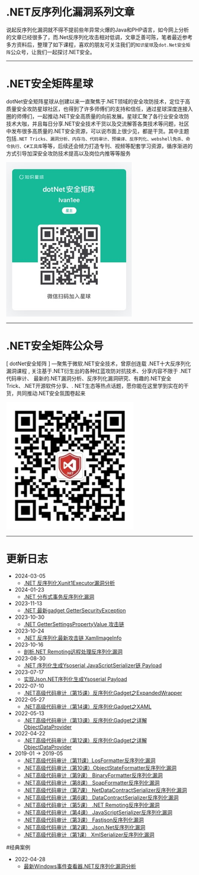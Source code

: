 # .NET反序列化漏洞系列文章

说起反序列化漏洞就不得不提前些年异常火爆的Java和PHP语言，如今网上分析的文章已经很多了，而.Net反序列化攻击相对低调，文章乏善可陈，笔者最近参考多方资料后，整理了如下课程，喜欢的朋友可关注我们的```知识星球```及```dot.Net安全矩阵```公众号，让我们一起探讨.NET安全。

---
# .NET安全矩阵星球

dotNet安全矩阵星球从创建以来一直聚焦于.NET领域的安全攻防技术，定位于高质量安全攻防星球社区，也得到了许多师傅们的支持和信任，通过星球深度连接入圈的师傅们，一起推动.NET安全高质量的向前发展。星球汇聚了各行业安全攻防技术大咖，并且每日分享.NET安全技术干货以及交流解答各类技术等问题，社区中发布很多高质量的.NET安全资源，可以说市面上很少见，都是干货。其中主题包括```.NET Tricks、漏洞分析、内存马、代码审计、预编译、反序列化、webshell免杀、命令执行、C#工具库```等等，后续还会倾力打造专刊、视频等配套学习资源，循序渐进的方式引导加深安全攻防技术提高以及岗位内推等等服务

![](zsxq2.jpg)

---
# .NET安全矩阵公众号

[ dotNet安全矩阵 ] —聚焦于微软.NET安全技术，曾原创连载 .NET十大反序列化漏洞课程 , 关注基于.NET衍生出的各种红蓝攻防对抗技术、分享内容不限于 .NET代码审计、 最新的.NET漏洞分析、反序列化漏洞研究、有趣的.NET安全Trick、.NET开源软件分享、. NET生态等热点话题，愿你能在这里学到实在的干货，共同推动.NET安全氛围卷起来

![](gzh.jpg)

---
# 更新日志

- 2024-03-05 
  - [.NET 反序列化Xunit1Executor漏洞分析](https://mp.weixin.qq.com/s/xMJSM7x0o6OwlI7ocIC9HQ)
- 2024-01-23 
  - [.NET 分布式事务反序列化漏洞](https://mp.weixin.qq.com/s/lx_kB88cPdYY_rfJZY8kwA)
- 2023-11-13 
  - [.NET 最新gadget GetterSecurityException](https://mp.weixin.qq.com/s/ivfydAeyX20dW3NNu74cpw)
- 2023-10-30 
  - [.NET GetterSettingsPropertyValue 攻击链](https://mp.weixin.qq.com/s/8Eb1H_PfLjkkunpXyz6Qqw)
- 2023-10-24 
  - [.NET 反序列化最新攻击链 XamlImageInfo](https://mp.weixin.qq.com/s/E6RRQr7SjAWJSGTnSK_RXw)
- 2023-10-16 
  - [剖析.NET Remoting远程处理反序列化漏洞](https://mp.weixin.qq.com/s/273MsjjbrGr4Ve3J3uI-Tw)
- 2023-08-30 
  - [.NET 序列化生成Ysoserial JavaScriptSerializer链 Payload](https://mp.weixin.qq.com/s/N-8uhhgbvv66kJFBMjRghQ)
- 2023-07-17 
  - [实现Json.NET序列化生成Ysoserial Payload](https://mp.weixin.qq.com/s/wldhQ6vhYSg-RBjy7v0aMQ)
- 2022-07-10 
  - [.NET高级代码审计（第15课）反序列化Gadget之ExpandedWrapper](https://mp.weixin.qq.com/s/9PzATv9AS6UbQK4RUhvzQw)
- 2022-05-27
  - [.NET高级代码审计（第14课）反序列化Gadget之XAML](https://mp.weixin.qq.com/s/8fQNU7i6nqB1kHuL_hhUDw)
- 2022-05-13
  - [.NET高级代码审计（第13课）反序列化Gadget之详解ObjectDataProvider](https://mp.weixin.qq.com/s/IcFnCSN8aCkcWg7HKrLO8g)
- 2022-04-22
  - [.NET高级代码审计（第12课）反序列化Gadget之详解ObjectDataProvider](https://mp.weixin.qq.com/s/sHKR0zlW2CsphGAmv3_KVA)
- 2019-01 -> 2019-05
  - [.NET高级代码审计（第11课）LosFormatter反序列化漏洞](https://mp.weixin.qq.com/s?__biz=MzUyOTc3NTQ5MA==&mid=2247484611&idx=1&sn=9a42e5549d4ffca2bba69d440552742d&chksm=fa5aaa2ecd2d2338863416bc51e8d3f9022e20070fd4853f30995d440b13dc3920b485f5487c#rd)
  - [.NET高级代码审计（第10课）ObjectStateFormatter反序列化漏洞](https://mp.weixin.qq.com/s?__biz=MzUyOTc3NTQ5MA==&mid=2247484610&idx=1&sn=b74ddabee3bbdcb398b99e75dcbf4766&chksm=fa5aaa2fcd2d23394c0165103ea7e3c69e4031bfcb7258b9029941b208e80e73a77926290bc2#rd)
  - [.NET高级代码审计（第9课） BinaryFormatter反序列化漏洞](https://mp.weixin.qq.com/s?__biz=MzUyOTc3NTQ5MA==&mid=2247484609&idx=1&sn=6fbee63bf44616fa7ad8bfca15bd55f6&chksm=fa5aaa2ccd2d233a19349afde3144073d13573b4481e80aa79bbcaf4a220063d0cc9d6060525#rd)
  - [.NET高级代码审计（第8课） SoapFormatter反序列化漏洞](https://mp.weixin.qq.com/s?__biz=MzUyOTc3NTQ5MA==&mid=2247484608&idx=1&sn=8c11cdfa296856575ae758db76db78bc&chksm=fa5aaa2dcd2d233b702afe07a4dfeceec3059757ad0737ac506a648561e1b68ed9ac2d385f61#rd)
  - [.NET高级代码审计（第7课） NetDataContractSerializer反序列化漏洞](https://mp.weixin.qq.com/s?__biz=MzUyOTc3NTQ5MA==&mid=2247484525&idx=1&sn=e6570b210cac88b4cdda2edd5a9805a0&chksm=fa5aaa80cd2d2396f68d3c83365f318c5614a596edce45c0fa611c84c4e5190abe5b59439fa6#rd)
  - [.NET高级代码审计（第6课） DataContractSerializer反序列化漏洞](https://mp.weixin.qq.com/s?__biz=MzUyOTc3NTQ5MA==&mid=2247484502&idx=1&sn=eb4e846cb7735d8d15c6e590bfe91272&chksm=fa5aaabbcd2d23adb6d3fe4d2b52c8ee8c14a31c6d3f2a912a862e058ea137b3500939bda742#rd)
  - [.NET高级代码审计（第5课） .NET Remoting反序列化漏洞](https://mp.weixin.qq.com/s?__biz=MzUyOTc3NTQ5MA==&mid=2247484477&idx=1&sn=5dfff6ae438b1921dd246aee64aeb70f&chksm=fa5aaad0cd2d23c63cbdb9573d0dd8cc644c31d3f9944ef106abf507c1372a604ebba7fc34ac#rd)
  - [.NET高级代码审计（第4课） JavaScriptSerializer反序列化漏洞](https://mp.weixin.qq.com/s?__biz=MzUyOTc3NTQ5MA==&mid=2247484438&idx=1&sn=8f4ccb0e38cb6caa0af5ce11c25c4b8d&chksm=fa5aaafbcd2d23ed1140b9b6876e43bb52bf70fe62718ee7f613a74d155b439277a879e5bb31#rd)
  - [.NET高级代码审计（第3课） Fastjson反序列化漏洞](https://mp.weixin.qq.com/s?__biz=MzUyOTc3NTQ5MA==&mid=2247484373&idx=1&sn=10c80ece04ab280dee39be5e31a534e9&chksm=fa5aad38cd2d242e031b71c5d51e940a9a6d45c888054d43575f5f1437a4ffeeede473d997e5#rd)
  - [.NET高级代码审计（第2课） Json.Net反序列化漏洞](https://mp.weixin.qq.com/s?__biz=MzUyOTc3NTQ5MA==&mid=2247484349&idx=1&sn=8b2786bee0cf290b0bc23e140cd093d0&chksm=fa5aad50cd2d24464d83701a02aa54ef393588bd32349e21ec241825a4c9ba73bda3e648ca99#rd)
  - [.NET高级代码审计（第1课） XmlSerializer反序列化漏洞](https://mp.weixin.qq.com/s?__biz=MzUyOTc3NTQ5MA==&mid=2247484252&idx=1&sn=2ca29a090b548f8d5617138a6bce7dea&chksm=fa5aadb1cd2d24a76c7ac24336c750fb21bf91a39e8c1fd3a55299ef20b435b037e26cfbb352&token=263427717&lang=zh_CN#rd)
 
 #经典案例
 
- 2022-04-28 
  - [最新Windows事件查看器.NET反序列化漏洞分析](https://mp.weixin.qq.com/s/A7Z720lavhNSjlNNc3nzng)
